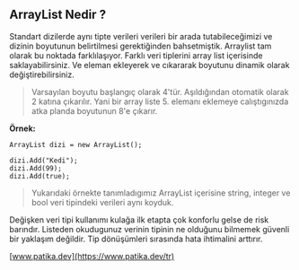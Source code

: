 ## ArrayList Nedir ?


Standart dizilerde aynı tipte verileri verileri bir arada tutabileceğimizi ve dizinin boyutunun belirtilmesi gerektiğinden bahsetmiştik. Arraylist tam olarak bu noktada farklılaşıyor. Farklı veri tiplerini array list içerisinde saklayabilirsiniz. Ve eleman ekleyerek ve cıkararak boyutunu dinamik olarak değiştirebilirsiniz.



>Varsayılan boyutu başlangıç olarak 4'tür. Aşıldığından otomatik olarak 2 katına çıkarılır. Yani bir array liste 5. elemanı eklemeye calıştıgınızda atka planda boyutunun 8'e çıkarır.



**Örnek:**



```Csharp
ArrayList dizi = new ArrayList();

dizi.Add("Kedi");
dizi.Add(99);
dizi.Add(true);
```


>Yukarıdaki örnekte tanımladıgımız ArrayList içerisine string, integer ve bool veri tipindeki verileri aynı koyduk.



Değişken veri tipi kullanımı kulağa ilk etapta çok konforlu gelse de risk barındır. Listeden okudugunuz verinin tipinin ne olduğunu bilmemek güvenli bir yaklaşım değildir. Tip dönüşümleri sırasında hata ihtimalini arttırır.

[www.patika.dev](https://www.patika.dev/tr)